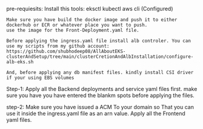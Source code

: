 pre-requiesits:
    Install this tools:
        eksctl 
        kubectl
        aws cli (Configured)

    Make sure you have build the docker image and push it to either dockerhub or ECR or whatever place you want to push.
    use the image for the Front-Deployment.yaml file.

    Before applying the ingress.yaml file install alb controler. You can use my scripts from my github account: https://github.com/shubhodeep08/AllAboutEKS-clusterAndSetup/tree/main/clusterCretionAndAlbInstallation/configure-alb-eks.sh

    And, before applying any db manifest files. kindly install CSI driver if your using EBS volumes

Step-1:
    Apply all the Backend deployments and service yaml files first.
    make sure you have you have entered the blankm spots before applying the files.


step-2:
    Make sure you have issued a ACM To your domain so That you can use it inside the ingress.yaml file as an arn value.
    Apply all the Frontend yaml files.

